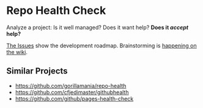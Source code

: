 # Repo Health Check
Analyze a project: Is it well managed? Does it want help? **Does it _accept_ help?**

[The Issues](https://github.com/dogweather/repo-health-check/issues) show the development roadmap. Brainstorming is [happening on the wiki](https://github.com/dogweather/ducking-octo-dangerzone/wiki).


## Similar Projects

* https://github.com/gorillamania/repo-health
* https://github.com/cfjedimaster/githubhealth
* https://github.com/github/pages-health-check

